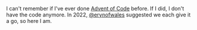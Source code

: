 I can't remember if I've ever done [Advent of Code](https://adventofcode.com/) before. If I did, I don't have the code anymore. In 2022, [@erynofwales](https://github.com/erynofwales) suggested we each give it a go, so here I am.
